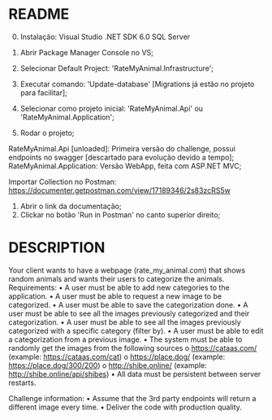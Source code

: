 # README

0. Instalação:
Visual Studio
.NET SDK 6.0
SQL Server

1. Abrir Package Manager Console no VS;
2. Selecionar Default Project: 'RateMyAnimal.Infrastructure';
3. Executar comando: 'Update-database' [Migrations já estão no projeto para facilitar];
4. Selecionar como projeto inicial: 'RateMyAnimal.Api' ou 'RateMyAnimal.Application';
5. Rodar o projeto;

RateMyAnimal.Api [unloaded]: Primeira versão do challenge, possui endpoints no swagger [descartado para evolução devido a tempo];
RateMyAnimal.Application: Versão WebApp, feita com ASP.NET MVC;


Importar Collection no Postman: https://documenter.getpostman.com/view/17189346/2s83zcRS5w
1. Abrir o link da documentação;
2. Clickar no botão 'Run in Postman' no canto superior direito;





# DESCRIPTION

Your client wants to have a webpage (rate_my_animal.com) that shows random animals
and wants their users to categorize the animals.
Requirements:
• A user must be able to add new categories to the application.
• A user must be able to request a new image to be categorized.
• A user must be able to save the categorization done.
• A user must be able to see all the images previously categorized and their
categorization.
• A user must be able to see all the images previously categorized with a specific
category (filter by).
• A user must be able to edit a categorization from a previous image.
• The system must be able to randomly get the images from the following sources
o https://cataas.com/ (example: https://cataas.com/cat)
o https://place.dog/ (example: https://place.dog/300/200)
o http://shibe.online/ (example: http://shibe.online/api/shibes)
• All data must be persistent between server restarts.

Challenge information:
• Assume that the 3rd party endpoints will return a different image every time.
• Deliver the code with production quality.
